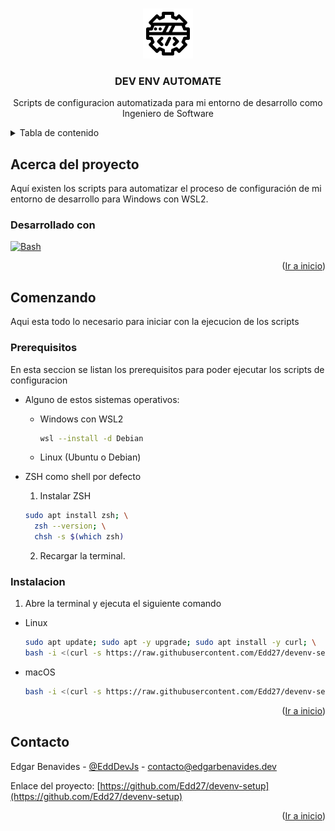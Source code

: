 <a id="readme-top"></a>

<!-- PROJECT LOGO -->
<br />
<div align="center">
  <a href="https://github.com/Edd27/devenv-setup">
    <img src="images/logo.png" alt="Logo" width="80" height="80">
  </a>

<h3 align="center">DEV ENV AUTOMATE</h3>

  <p align="center">
    Scripts de configuracion automatizada para mi entorno de desarrollo como Ingeniero de Software 
  </p>
</div>

<!-- TABLE OF CONTENTS -->
<details>
  <summary>Tabla de contenido</summary>
  <ol>
    <li>
      <a href="#about-the-project">Acerca del proyecto</a>
      <ul>
        <li><a href="#built-with">Desarrollado con</a></li>
      </ul>
    </li>
    <li>
      <a href="#getting-started">Iniciando</a>
      <ul>
        <li><a href="#prerequisites">Prerequisitos</a></li>
        <li><a href="#installation">Instalacion</a></li>
      </ul>
    </li>
    <li><a href="#contact">Contacto</a></li>
  </ol>
</details>

<!-- ABOUT THE PROJECT -->

## Acerca del proyecto

Aquí existen los scripts para automatizar el proceso de configuración de mi entorno de desarrollo para Windows con WSL2.

### Desarrollado con

[![Bash](https://img.shields.io/badge/Bash-4EAA25?style=for-the-badge&logo=gnu-bash&logoColor=white)][Bash-url]

<p align="right">(<a href="#readme-top">Ir a inicio</a>)</p>

<!-- GETTING STARTED -->

## Comenzando

Aqui esta todo lo necesario para iniciar con la ejecucion de los scripts

### Prerequisitos

En esta seccion se listan los prerequisitos para poder ejecutar los scripts de configuracion

- Alguno de estos sistemas operativos:
  - Windows con WSL2
    ```sh
    wsl --install -d Debian
    ```
  - Linux (Ubuntu o Debian)

- ZSH como shell por defecto
  1. Instalar ZSH
    ```sh
    sudo apt install zsh; \
      zsh --version; \
      chsh -s $(which zsh)
    ```
  2. Recargar la terminal.

### Instalacion

1. Abre la terminal y ejecuta el siguiente comando
  - Linux
    ```sh
    sudo apt update; sudo apt -y upgrade; sudo apt install -y curl; \
    bash -i <(curl -s https://raw.githubusercontent.com/Edd27/devenv-setup/main/setup.sh)
    ```
  - macOS
    ```sh
    bash -i <(curl -s https://raw.githubusercontent.com/Edd27/devenv-setup/main/setup.sh)
    ```

<p align="right">(<a href="#readme-top">Ir a inicio</a>)</p>

<!-- CONTACT -->

## Contacto

Edgar Benavides - [@EddDevJs](https://x.com/EddDevJs) - contacto@edgarbenavides.dev

Enlace del proyecto: [https://github.com/Edd27/devenv-setup](https://github.com/Edd27/devenv-setup)

<p align="right">(<a href="#readme-top">Ir a inicio</a>)</p>

<!-- MARKDOWN LINKS & IMAGES -->
<!-- https://www.markdownguide.org/basic-syntax/#reference-style-links -->

[Bash-url]: https://en.wikipedia.org/wiki/Bash_(Unix_shell)
